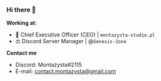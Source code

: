 ### Hi there 👋



**Working at:**
- 🎥 Chief Executive Officer (CEO) | `montazysta-studio.pl`
- ⚖️ Discord Server Manager | @```Genesis-Zone```

**Contact me**

- Discord: Montażysta#2115
- E-mail: contact.montazysta@gmail.com
<!--
**montazystaa/montazystaa** is a ✨ _special_ ✨ repository because its `README.md` (this file) appears on your GitHub profile.

-->

